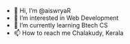 - 👋 Hi, I’m @aiswryaR
- 👀 I’m interested in Web Development 
- 🌱 I’m currently learning Btech CS
- 📫 How to reach me Chalakudy, Kerala

<!---
aiswryaR/aiswryaR is a ✨ special ✨ repository because its `README.md` (this file) appears on your GitHub profile.
You can click the Preview link to take a look at your changes.
--->
